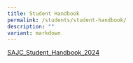 ```yaml
---
title: Student Handbook
permalink: /students/student-handbook/
description: ""
variant: markdown
---
```

[SAJC_Student_Handbook_2024](/files/2024/SAJC_Student_Handbook_2024.pdf)